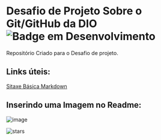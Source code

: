 # Desafio de Projeto Sobre o Git/GitHub da DIO ![Badge em Desenvolvimento](http://img.shields.io/static/v1?label=STATUS&message=EM%20DESENVOLVIMENTO&color=GREEN&style=for-the-badge)
Repositório Criado para o Desafio de projeto.
## Links úteis:
[Sitaxe Básica Markdown](https://www.markdownguide.org/basic-syntax)

## Inserindo uma Imagem no Readme:
![image](https://user-images.githubusercontent.com/97358393/198856273-f479c8e6-f906-40e2-aa2e-34133c5555d3.png)

![stars](https://user-images.githubusercontent.com/97358393/198857458-a084ecc5-64e5-48d1-bb2d-6798bd358769.svg)
